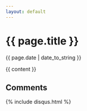 ```yaml
---
layout: default
---
```

<h1>{{ page.title }}</h1>
<p class="meta">{{ page.date | date_to_string }}</p>

<div class="post">
  {{ content }}
</div>

<div>
<h2>Comments</h2>
{% include disqus.html %}
</div>
